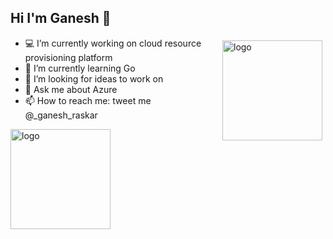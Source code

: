 ## Hi I'm Ganesh 👋

<img src="https://github-readme-stats.vercel.app/api?username=geekwhocodes&show_icons=true" alt="logo" height="160" align="right" style="margin: 5px; margin-bottom: 20px;" />


- 💻 I’m currently working on cloud resource provisioning platform
- 🌱 I’m currently learning Go
- 🔦 I’m looking for ideas to work on
- 💬 Ask me about Azure
- 📫 How to reach me: tweet me @_ganesh_raskar

<img src="https://github-profile-trophy.vercel.app/?username=geekwhocodes&theme=onedark&column=7&margin-w=5" alt="logo" height="160" align="center" style="margin: auto; margin-bottom: 20px;" />
